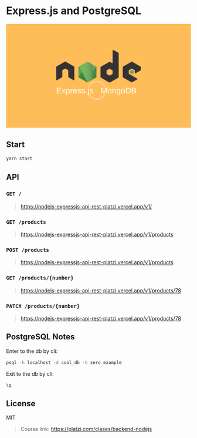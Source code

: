 # Express.js and PostgreSQL

![Cover](./cover.png)

## Start

```sh
yarn start
```

## API

### `GET /`

> https://nodejs-expressjs-api-rest-platzi.vercel.app/v1/

### `GET /products`

> https://nodejs-expressjs-api-rest-platzi.vercel.app/v1/products

### `POST /products`

> https://nodejs-expressjs-api-rest-platzi.vercel.app/v1/products

### `GET /products/{number}`

> https://nodejs-expressjs-api-rest-platzi.vercel.app/v1/products/78

### `PATCH /products/{number}`

> https://nodejs-expressjs-api-rest-platzi.vercel.app/v1/products/78

## PostgreSQL Notes

Enter to the db by cli:

```sh
psql -h localhost -d cool_db -U zero_example
```

Exit to the db by cli:

```sh
\q
```

## License

MIT

> Course link: https://platzi.com/clases/backend-nodejs

